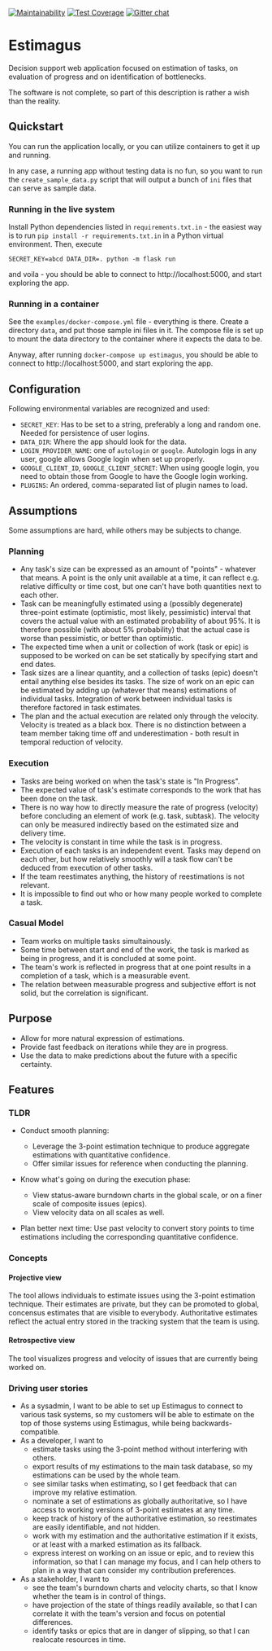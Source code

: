 [![Maintainability](https://api.codeclimate.com/v1/badges/dcb33e05b41d668a1b3e/maintainability)](https://codeclimate.com/github/matejak/estimagus/maintainability)
[![Test Coverage](https://api.codeclimate.com/v1/badges/dcb33e05b41d668a1b3e/test_coverage)](https://codeclimate.com/github/matejak/estimagus/test_coverage)
[![Gitter chat](https://badges.gitter.im/gitterHQ/gitter.png)](https://app.gitter.im/#/room/#estimagus:gitter.im)

# Estimagus

Decision support web application focused on estimation of tasks, on evaluation of progress and on identification of bottlenecks.

The software is not complete, so part of this description is rather a wish than the reality.


## Quickstart

You can run the application locally, or you can utilize containers to get it up and running.

In any case, a running app without testing data is no fun, so you want to run the `create_sample_data.py` script that will output a bunch of `ini` files that can serve as sample data.


### Running in the live system

Install Python dependencies listed in `requirements.txt.in` - the easiest way is to run `pip install -r requirements.txt.in` in a Python virtual environment.
Then, execute

```
SECRET_KEY=abcd DATA_DIR=. python -m flask run
```

and voila - you should be able to connect to http://localhost:5000, and start exploring the app.


### Running in a container

See the `examples/docker-compose.yml` file - everything is there.
Create a directory `data`, and put those sample ini files in it.
The compose file is set up to mount the data directory to the container where it expects the data to be.

Anyway, after running `docker-compose up estimagus`, you should be able to connect to http://localhost:5000, and start exploring the app.


## Configuration

Following environmental variables are recognized and used:

- `SECRET_KEY`: Has to be set to a string, preferably a long and random one. Needed for persistence of user logins.
- `DATA_DIR`: Where the app should look for the data.
- `LOGIN_PROVIDER_NAME`: one of `autologin` or `google`. Autologin logs in any user, google allows Google login when set up properly.
- `GOOGLE_CLIENT_ID`, `GOOGLE_CLIENT_SECRET`: When using google login, you need to obtain those from Google to have the Google login working.
- `PLUGINS`: An ordered, comma-separated list of plugin names to load.


## Assumptions

Some assumptions are hard, while others may be subjects to change.


### Planning

- Any task's size can be expressed as an amount of "points" - whatever that means.
  A point is the only unit available at a time, it can reflect e.g. relative difficulty or time cost, but one can't have both quantities next to each other.
- Task can be meaningfully estimated using a (possibly degenerate) three-point estimate (optimistic, most likely, pessimistic) interval that covers the actual value with an estimated probability of about 95%.
  It is therefore possible (with about 5% probability) that the actual case is worse than pessimistic, or better than optimistic.
- The expected time when a unit or collection of work (task or epic) is supposed to be worked on can be set statically by specifying start and end dates.
- Task sizes are a linear quantity, and a collection of tasks (epic) doesn't entail anything else besides its tasks.
  The size of work on an epic can be estimated by adding up (whatever that means) estimations of individual tasks.
  Integration of work between individual tasks is therefore factored in task estimates.
- The plan and the actual execution are related only through the velocity.
  Velocity is treated as a black box.
  There is no distinction between a team member taking time off and underestimation - both result in temporal reduction of velocity.


### Execution

- Tasks are being worked on when the task's state is "In Progress".
- The expected value of task's estimate corresponds to the work that has been done on the task.
- There is no way how to directly measure the rate of progress (velocity) before concluding an element of work (e.g. task, subtask).
  The velocity can only be measured indirectly based on the estimated size and delivery time.
- The velocity is constant in time while the task is in progress.
- Execution of each tasks is an independent event.
  Tasks may depend on each other, but how relatively smoothly will a task flow can't be deduced from execution of other tasks.
- If the team reestimates anything, the history of reestimations is not relevant.
- It is impossible to find out who or how many people worked to complete a task.


### Casual Model

- Team works on multiple tasks simultainously.
- Some time between start and end of the work, the task is marked as being in progress, and it is concluded at some point.
- The team's work is reflected in progress that at one point results in a completion of a task, which is a measurable event.
- The relation between measurable progress and subjective effort is not solid, but the correlation is significant.


## Purpose

- Allow for more natural expression of estimations.
- Provide fast feedback on iterations while they are in progress.
- Use the data to make predictions about the future with a specific certainty.


## Features

### TLDR

- Conduct smooth planning:

  - Leverage the 3-point estimation technique to produce aggregate estimations with quantitative confidence.
  - Offer similar issues for reference when conducting the planning.

- Know what's going on during the execution phase:

  - View status-aware burndown charts in the global scale, or on a finer scale of composite issues (epics).
  - View velocity data on all scales as well.

- Plan better next time: Use past velocity to convert story points to time estimations including the corresponding quantitative confidence.


### Concepts

#### Projective view

The tool allows individuals to estimate issues using the 3-point estimation technique.
Their estimates are private, but they can be promoted to global, concensus estimates that are visible to everybody.
Authoritative estimates reflect the actual entry stored in the tracking system that the team is using.


#### Retrospective view

The tool visualizes progress and velocity of issues that are currently being worked on.


### Driving user stories

- As a sysadmin, I want to be able to set up Estimagus to connect to various task systems, so my customers will be able to estimate on the top of those systems using Estimagus, while being backwards-compatible.
- As a developer, I want to
  - estimate tasks using the 3-point method without interfering with others.
  - export results of my estimations to the main task database, so my estimations can be used by the whole team.
  - see similar tasks when estimating, so I get feedback that can improve my relative estimation.
  - nominate a set of estimations as globally authoritative, so I have access to working versions of 3-point estimates at any time.
  - keep track of history of the authoritative estimation, so reestimates are easily identifiable, and not hidden.
  - work with my estimation and the authoritative estimation if it exists, or at least with a marked estimation as its fallback.
  - express interest on working on an issue or epic, and to review this information, so that I can manage my focus, and I can help others to plan in a way that can consider my contribution preferences.
- As a stakeholder, I want to
  - see the team's burndown charts and velocity charts, so that I know whether the team is in control of things.
  - have projection of the state of things readily available, so that I can correlate it with the team's version and focus on potential differences.
  - identify tasks or epics that are in danger of slipping, so that I can realocate resources in time.

